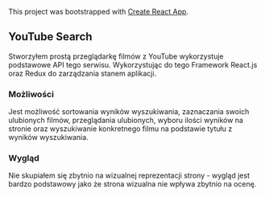 This project was bootstrapped with [Create React App](https://github.com/facebookincubator/create-react-app).


## YouTube Search
Stworzyłem prostą przeglądarkę filmów z YouTube wykorzystuje podstawowe API tego serwisu. Wykorzystując do tego Framework React.js oraz Redux do zarządzania stanem aplikacji.
### Możliwości
Jest możliwość sortowania wyników wyszukiwania, zaznaczania swoich ulubionych filmów, przeglądania ulubionych, wyboru ilości wyników na stronie oraz wyszukiwanie konkretnego filmu na podstawie tytułu z wyników wyszukiwania.
### Wygląd
Nie skupiałem się zbytnio na wizualnej reprezentacji strony - wygląd jest bardzo podstawowy jako że strona wizualna nie wpływa zbytnio na ocenę.
